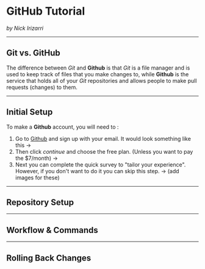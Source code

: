 # GitHub Tutorial

_by Nick Irizarri_

---
## Git vs. GitHub
The difference between _Git_ and **Github** is that _Git_ is a file manager and is used to keep track of files that you make changes to, while **Github** is the service that holds all of your _Git_ repositories and allows people to make pull requests (changes) to them. 

---
## Initial Setup
To make a **Github** account, you will need to :
1. Go to [Github](https://github.com/join?source=header-home) and sign up with your email. It would look something like this -> 
2. Then click *continue* and choose the free plan. (Unless you want to pay the $7/month) ->
3. Next you can complete the quick survey to "tailor your experience". However, if you don't want to do it you can skip this step. ->
(add images for these)

---
## Repository Setup



---
## Workflow & Commands



---
## Rolling Back Changes